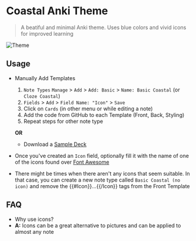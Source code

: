 # Coastal Anki Theme

> A beatiful and minimal Anki theme. Uses blue colors and vivid icons for improved learning

![Theme](../assets/coastal-desktop.png)

## Usage
- Manually Add Templates
  1. `Note Types`  `Manage` > `Add` > `Add: Basic` > `Name: Basic Coastal` (or `Cloze Coastal`)
  2. `Fields` > `Add` > `Field Name: "Icon"` > `Save`
  3. Click on `Cards` (in other menu or while editing a note)
  4. Add the code from GitHub to each Template (Front, Back, Styling)
  5. Repeat steps for other note type

  **OR**

  - Download a [Sample Deck](../assets/Example%20Deck.apkg)

- Once you've created an `Icon` field, optionally fill it with the name of one of the icons found over [Font Awesome](https://fontawesome.com/search?s=solid%2Cbrands)
- There might be times when there aren't any icons that seem suitable. In that case, you can create a new note type called `Basic Coastal (no icon)` and remove the {{#Icon}}...{{/Icon}} tags from the Front Template

## FAQ
- Why use icons?
- **A:** Icons can be a great alternative to pictures and can be applied to almost any note
